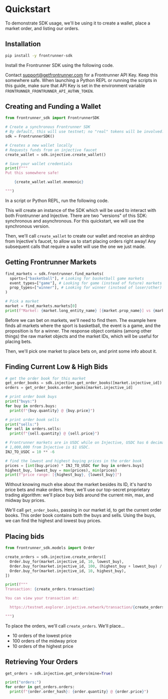# Quickstart

To demonstrate SDK usage, we'll be using it to create a wallet, place a market order, and listing our orders.

## Installation

```sh
pip install -y frontrunner-sdk
```

Install the Frontrunner SDK using the following code.

Contact [support@getfrontrunner.com][support] for a Frontrunner API Key. Keep this somewhere safe. When launching a Python REPL or running the scripts in this guide, make sure that API Key is set in the environment variable `FRONTRUNNER_FRONTRUNNER_API_AUTHN_TOKEN`.

[support]: mailto:support@getfrontrunner.com

## Creating and Funding a Wallet

```python
from frontrunner_sdk import FrontrunnerSDK

# Create a synchronous Frontrunner SDK
# By default, this will use testnet; no "real" tokens will be involved.
sdk = FrontrunnerSDK()

# Creates a new wallet locally
# Requests funds from an injective faucet
create_wallet = sdk.injective.create_wallet()

# Save your wallet credentials
print(f"""
Put this somewhere safe!

    {create_wallet.wallet.mnemonic}

""")
```

In a script or Python REPL, run the following code.

This will create an instance of the SDK which will be used to interact with both Frontrunner and Injective. There are two "versions" of this SDK: synchronous and asynchronous. For this quickstart, we will use the synchronous version.

Then, we'll call `create_wallet` to create our wallet and receive an airdrop from Injective's faucet, to allow us to start placing orders right away! Any subsequent calls that require a wallet will use the one we just made.

## Getting Frontrunner Markets

```python
find_markets = sdk.frontrunner.find_markets(
  sports=["basketball"], # Looking for basketball game markets
  event_types=["game"], # Looking for game (instead of future) markets
  prop_types=["winner"], # Looking for winner (instead of loser/other) markets
)

# Pick a market
market = find_markets.markets[0]
print(f"Market: {market.long_entity_name} [{market.prop_name}] vs {market.short_entity_name}")
```

Before we can bet on markets, we'll need to find them. The example here finds all markets where the sport is basketball, the event is a game, and the proposition is for a winner. The response object contains (among other things) the raw market objects and the market IDs, which will be useful for placing bets.

Then, we'll pick one market to place bets on, and print some info about it.

## Finding Current Low & High Bids

```python
# get the order book for this market
get_order_books = sdk.injective.get_order_books([market.injective_id])
orders = get_order_books.order_books[market.injective_id]

# print order book buys
print("buys:")
for buy in orders.buys:
  print(f"{buy.quantity} @ {buy.price}")

# print order book sells
print("sells:")
for sell in orders.sells:
  print(f"{sell.quantity} @ {sell.price}")

# Frontrunner markets are in USDC while on Injective, USDC has 6 decimals.
# 1,000,000 from Injective is $1 USDC.
INJ_TO_USDC = 10 ** -6

# find the lowest and highest buying prices in the order book
prices = [int(buy.price) * INJ_TO_USDC for buy in orders.buys]
highest_buy, lowest_buy = max(prices), min(prices)
print(f"price range: [{highest_buy}, {lowest_buy}]")
```

Without knowing much else about the market besides its ID, it's hard to price bets and make orders. Here, we'll use our top-secret proprietary trading algorithm: we'll place buy bids around the current min, max, and midway buy prices.

We'll call `get_order_books`, passing in our market id, to get the current order books. This order book contains both the buys and sells. Using the buys, we can find the highest and lowest buy prices.

## Placing bids

```python
from frontrunner_sdk.models import Order

create_orders = sdk.injective.create_orders([
  Order.buy_for(market.injective_id, 10, lowest_buy),
  Order.buy_for(market.injective_id, 100, (highest_buy + lowest_buy) / 2),
  Order.buy_for(market.injective_id, 10, highest_buy),
])

print(f"""
Transaction: {create_orders.transaction}

You can view your transaction at:

  https://testnet.explorer.injective.network/transaction/{create_orders.transaction}

""")
```

To place the orders, we'll call `create_orders`. We'll place...

* 10 orders of the lowest price
* 100 orders of the midway price
* 10 orders of the highest price

## Retrieving Your Orders

```python
get_orders = sdk.injective.get_orders(mine=True)

print("orders:")
for order in get_orders.orders:
  print(f"{order.order_hash}: {order.quantity} @ {order.price}")
```
